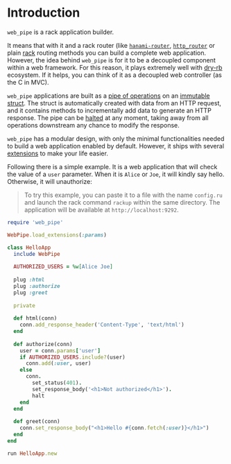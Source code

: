 # Introduction

`web_pipe` is a rack application builder.

It means that with it and a rack router (like
[`hanami-router`](https://github.com/hanami/router),
[`http_router`](https://github.com/joshbuddy/http_router) or plain
[rack](https://github.com/rack/rack) routing methods you can build a complete
web application.  However, the idea behind `web_pipe` is for it to be a
decoupled component within a web framework.  For this reason, it plays
extremely well with [dry-rb](https://dry-rb.org/) ecosystem. If it helps, you
can think of it as a decoupled web controller (as the C in MVC).

`web_pipe` applications are built as a [pipe of
operations](design_model.md) on an [immutable
struct](connection_struct.md). The struct is automatically created
with data from an HTTP request, and it contains methods to
incrementally add data to generate an HTTP response. The pipe can
be [halted](connection_struct/halting_the_pipe.md) at any moment,
taking away from all operations downstream any chance to modify the
response.

`web_pipe` has a modular design, with only the minimal functionalities needed
to build a web application enabled by default. However, it ships with several
[extensions](extensions.md) to make your life easier.

Following there is a simple example. It is a web application that will check
the value of a `user` parameter. When it is `Alice` or `Joe`, it will kindly
say hello. Otherwise, it will unauthorize:

> To try this example, you can paste it to a file with the name `config.ru` and
launch the rack command `rackup` within the same directory. The application
will be available at `http://localhost:9292`.

```ruby
require 'web_pipe'

WebPipe.load_extensions(:params)

class HelloApp
  include WebPipe
  
  AUTHORIZED_USERS = %w[Alice Joe]
  
  plug :html
  plug :authorize
  plug :greet
  
  private
  
  def html(conn)
    conn.add_response_header('Content-Type', 'text/html')
  end
  
  def authorize(conn)
    user = conn.params['user']
    if AUTHORIZED_USERS.include?(user)
      conn.add(:user, user)
    else
      conn.
        set_status(401).
        set_response_body('<h1>Not authorized</h1>').
        halt
    end
  end
  
  def greet(conn)
    conn.set_response_body("<h1>Hello #{conn.fetch(:user)}</h1>")
  end
end

run HelloApp.new
```
